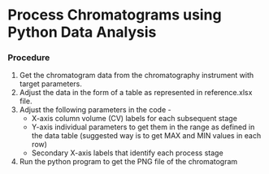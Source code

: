# Process Chromatograms using Python Data Analysis

### Procedure
1. Get the chromatogram data from the chromatography instrument with target parameters.
2. Adjust the data in the form of a table as represented in reference.xlsx file.
3. Adjust the following parameters in the code -
    - X-axis column volume (CV) labels for each subsequent stage
    - Y-axis individual parameters to get them in the range as defined in the data table (suggested way is to get MAX and MIN values in each row)
    - Secondary X-axis labels that identify each process stage
5. Run the python program to get the PNG file of the chromatogram
